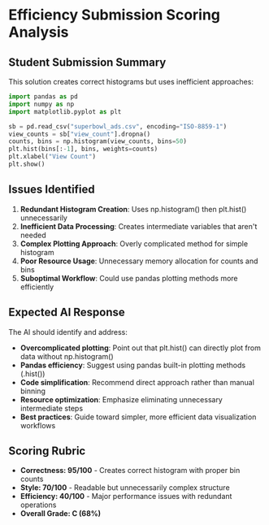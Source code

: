 # Efficiency Submission Scoring Analysis

## Student Submission Summary

This solution creates correct histograms but uses inefficient approaches:

```python
import pandas as pd
import numpy as np
import matplotlib.pyplot as plt

sb = pd.read_csv("superbowl_ads.csv", encoding="ISO-8859-1")
view_counts = sb["view_count"].dropna()
counts, bins = np.histogram(view_counts, bins=50)
plt.hist(bins[:-1], bins, weights=counts)
plt.xlabel("View Count")
plt.show()
```

## Issues Identified

1. **Redundant Histogram Creation**: Uses np.histogram() then plt.hist() unnecessarily
2. **Inefficient Data Processing**: Creates intermediate variables that aren't needed
3. **Complex Plotting Approach**: Overly complicated method for simple histogram
4. **Poor Resource Usage**: Unnecessary memory allocation for counts and bins
5. **Suboptimal Workflow**: Could use pandas plotting methods more efficiently

## Expected AI Response

The AI should identify and address:

- **Overcomplicated plotting**: Point out that plt.hist() can directly plot from data without np.histogram()
- **Pandas efficiency**: Suggest using pandas built-in plotting methods (.hist())
- **Code simplification**: Recommend direct approach rather than manual binning
- **Resource optimization**: Emphasize eliminating unnecessary intermediate steps
- **Best practices**: Guide toward simpler, more efficient data visualization workflows

## Scoring Rubric

- **Correctness: 95/100** - Creates correct histogram with proper bin counts
- **Style: 70/100** - Readable but unnecessarily complex structure
- **Efficiency: 40/100** - Major performance issues with redundant operations
- **Overall Grade: C (68%)**
